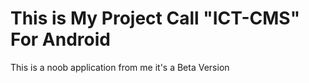 # This is My Project Call "ICT-CMS" For Android
This is a noob application from me it's a Beta Version 
